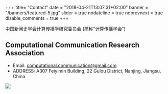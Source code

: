 +++
title= "Contact"
date = "2018-04-21T13:07:31+02:00"
banner = "/banners/featured-5.jpg"
slider = true
nodateline = true
noprevnext = true
disable_comments = true
+++

中国新闻史学会计算传播学研究委员会 (简称“计算传播学会”)



## Computational Communication Research Association

- Email: computational.communication@gmail.com
- ADDRESS: A307 Feiyimin Building, 22 Gulou District, Nanjing, Jiangsu, China

![](/images/logo4.png)
